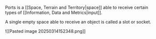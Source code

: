 Ports is a [[Space, Terrain and Territory|space]] able to receive certain types of [[Information, Data and Metrics|input]]. 


A single empty space able to receive an object is called a slot or socket.


![[Pasted image 20250314152348.png]]